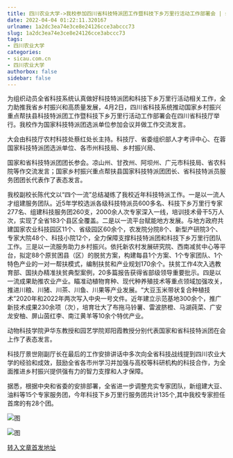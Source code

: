 ```yaml
---
title: 四川农业大学->我校参加四川省科技特派团工作暨科技下乡万里行活动工作部署会 | sicau.com.cn
date: 2022-04-04 01:22:11.320167
urlname: 1a2dc3ea74e3ce8e24126cce3abccc73
slug: 1a2dc3ea74e3ce8e24126cce3abccc73
tags: 
- 四川农业大学
categories:
- sicau.com.cn
- 四川农业大学
authorbox: false
sidebar: false
---
```

为组织动员全省科技系统认真做好科技特派团和科技下乡万里行活动相关工作，全力助推我省乡村振兴和高质量发展，4月2日，四川省科技系统推动国家乡村振兴重点帮扶县科技特派团工作暨科技下乡万里行活动工作部署会在四川省科技厅举行。我校作为国家科技特派团选派单位参加会议并做工作交流发言。

大会由科技厅农村科技处蔡红处长主持。科技厅、省委组织部人才考评中心、在蓉国家科技特派团选派单位、各市州科技局、乡村振兴局、
<!--more-->
国家和省科技特派团团长参会。凉山州、甘孜州、阿坝州、广元市科技局、省农科院等作交流发言；国家乡村振兴重点帮扶县国家科技特派团团长、省科技特派员服务团团长代表作了表态发言。

我校副校长陈代文以“四个一流”总结凝练了我校近年科技特派工作。一是以一流人才组建服务团队。近5年学校选派各级科技特派员600多名、科技下乡万里行专家277名、组建科技服务团260支，2000余人次专家深入一线，培训技术骨干5万人次，实现了全省183个县区全覆盖。二是以一流平台赋能地方发展。与地方政府共建国家农业科技园区11个、省级园区60余个，农发院分院8个、新型产研院3个、专家大院48个、科技小院12个，全力保障支撑科技特派团和科技下乡万里行团队工作。三是以一流服务助力乡村振兴。依托新农村发展研究院、西南减贫中心等平台，拟定88个原贫困县（区）的脱贫方案，构建每县1个方案、1个专家团队、1个特色产业的一对一帮扶模式，编制扶贫和产业规划170余个。扶贫工作4次入选教育部、国扶办精准扶贫典型案例，20多篇报告获得省部级领导重要批示。四是以一流成果助推农业产业。瞄准动植物育种、现代种养殖技术等重点领域加强攻关，推进川粮、川猪、川茶、川鱼、川果等产业发展。“大豆玉米带状复合种植技术”2020年和2022年两次写入中央一号文件。近年建立示范基地300余个，推广新技术成果230余项（次），培育壮大了布拖马铃薯、雷波脐橙、马湖莼菜、广安龙安柚、屏山茵红李、南江黄羊等10余个特优产业。

动物科技学院尹华东教授和园艺学院郑阳霞教授分别代表国家和省科技特派团在会上作了表态发言。

科技厅景世刚副厅长在最后的工作安排讲话中多次向全省科技战线提到四川农业大学的经验和成效，鼓励全省各市州学习并加强与高校等科研机构的科技合作，为全面推进乡村振兴提供强有力的智力支撑和人才保障。

据悉，根据中央和省委的安排部署，全省进一步调整充实专家团队，新组建大豆、油料等15个专家服务团，今年科技下乡万里行服务团共计135个,其中我校专家担任首席的有28个团。

![图](https://news.sicau.edu.cn/__local/7/9A/DA/0F2BBEA410BC89548F852E6FFBF_63F26B4C_46C0D.jpg)

![图](https://news.sicau.edu.cn/__local/4/D9/AA/E8394007F0A20098129F335AB44_95B18B04_1390C.jpg)

[转入文章首发地址](https://news.sicau.edu.cn/info/1078/67212.htm)